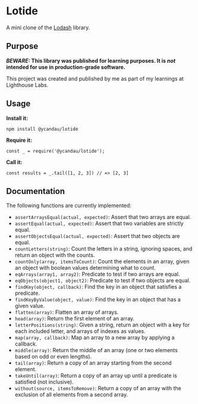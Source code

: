 # Lotide

A mini clone of the [Lodash](https://lodash.com) library.

## Purpose

**_BEWARE:_ This library was published for learning purposes. It is _not_ intended for use in production-grade software.**

This project was created and published by me as part of my learnings at Lighthouse Labs.

## Usage

**Install it:**

`npm install @ycandau/lotide`

**Require it:**

`const _ = require('@ycandau/lotide');`

**Call it:**

`const results = _.tail([1, 2, 3]) // => [2, 3]`

## Documentation

The following functions are currently implemented:

- `assertArraysEqual(actual, expected)`: Assert that two arrays are equal.
- `assertEqual(actual, expected)`: Assert that two variables are strictly equal.
- `assertObjectsEqual(actual, expected)`: Assert that two objects are equal.
- `countLetters(string)`: Count the letters in a string, ignoring spaces, and return an object with the counts.
- `countOnly(array, itemsToCount)`: Count the elements in an array, given an object with boolean values determining what to count.
- `eqArrays(array1, array2)`: Predicate to test if two arrays are equal.
- `eqObjects(object1, object2)`: Predicate to test if two objects are equal.
- `findKey(object, callback)`: Find the key in an object that satisfies a predicate.
- `findKeyByValue(object, value)`: Find the key in an object that has a given value.
- `flatten(array)`: Flatten an array of arrays.
- `head(array)`: Return the first element of an array.
- `letterPositions(string)`: Given a string, return an object with a key for each included letter, and arrays of indexes as values.
- `map(array, callback)`: Map an array to a new array by applying a callback.
- `middle(array)`: Return the middle of an array (one or two elements based on odd or even lengths).
- `tail(array)`: Return a copy of an array starting from the second element.
- `takeUntil(array)`: Return a copy of an array up until a predicate is satisfied (not inclusive).
- `without(source, itemsToRemove)`: Return a copy of an array with the exclusion of all elements from a second array.
